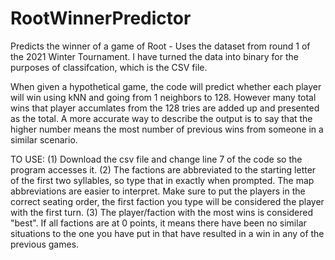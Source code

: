 # RootWinnerPredictor
Predicts the winner of a game of Root - 
Uses the dataset from round 1 of the 2021 Winter Tournament.
I have turned the data into binary for the purposes of classifcation, which is the CSV file.

When given a hypothetical game, the code will predict whether each player will win using kNN and going from 1 neighbors to 128.
However many total wins that player accumlates from the 128 tries are added up and presented as the total.
A more accurate way to describe the output is to say that the higher number means the most number of previous wins from someone in a similar scenario.

TO USE:
(1) Download the csv file and change line 7 of the code so the program accesses it. (2) The factions are abbreviated to the starting letter of the first two syllables, so type that in exactly when prompted. The map abbreviations are easier to interpret. Make sure to put the players in the correct seating order, the first faction you type will be considered the player with the first turn. (3) The player/faction with the most wins is considered "best". If all factions are at 0 points, it means there have been no similar situations to the one you have put in that have resulted in a win in any of the previous games.
